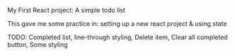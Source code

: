 My First React project: A simple todo list

This gave me some practice in:
setting up a new react project &
using state

TODO:
Completed list,
line-through styling,
Delete item,
Clear all completed button,
Some styling
